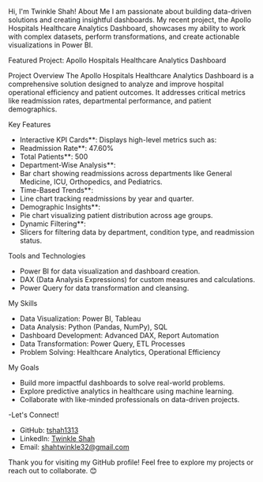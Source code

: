 Hi, I'm Twinkle Shah!
About Me
I am passionate about building data-driven solutions and creating insightful dashboards. My recent project, the Apollo Hospitals Healthcare Analytics Dashboard, showcases my ability to work with complex datasets, perform transformations, and create actionable visualizations in Power BI.

Featured Project: Apollo Hospitals Healthcare Analytics Dashboard

Project Overview
The Apollo Hospitals Healthcare Analytics Dashboard is a comprehensive solution designed to analyze and improve hospital operational efficiency and patient outcomes. It addresses critical metrics like readmission rates, departmental performance, and patient demographics.

Key Features
- Interactive KPI Cards**: Displays high-level metrics such as:
- Readmission Rate**: 47.60%
- Total Patients**: 500
- Department-Wise Analysis**:
- Bar chart showing readmissions across departments like General Medicine, ICU, Orthopedics, and Pediatrics.
- Time-Based Trends**:
- Line chart tracking readmissions by year and quarter.
- Demographic Insights**:
- Pie chart visualizing patient distribution across age groups.
- Dynamic Filtering**:
- Slicers for filtering data by department, condition type, and readmission status.

Tools and Technologies
- Power BI for data visualization and dashboard creation.
- DAX (Data Analysis Expressions) for custom measures and calculations.
- Power Query for data transformation and cleansing.

 My Skills
- Data Visualization: Power BI, Tableau
- Data Analysis: Python (Pandas, NumPy), SQL
- Dashboard Development: Advanced DAX, Report Automation
- Data Transformation: Power Query, ETL Processes
- Problem Solving: Healthcare Analytics, Operational Efficiency

My Goals
- Build more impactful dashboards to solve real-world problems.
- Explore predictive analytics in healthcare using machine learning.
- Collaborate with like-minded professionals on data-driven projects.

-Let's Connect!
- GitHub: [tshah1313](https://github.com/tshah1313)
- LinkedIn: [Twinkle Shah](https://www.linkedin.com/in/twinkle-shah/)
- Email: shahtwinkle32@gmail.com

Thank you for visiting my GitHub profile! Feel free to explore my projects or reach out to collaborate. 😊
